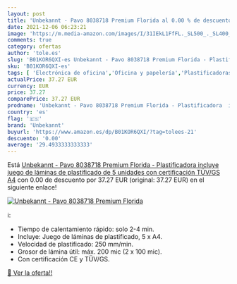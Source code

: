 ```yaml
---
layout: post
title: 'Unbekannt - Pavo 8038718 Premium Florida al 0.00 % de descuento'
date: 2021-12-06 06:23:21
image: 'https://m.media-amazon.com/images/I/31IEkL1FfFL._SL500_._SL400_.jpg'
comments: true
category: ofertas
author: 'tole.es'
slug: 'B01KOR6QXI-es Unbekannt - Pavo 8038718 Premium Florida - Plastificadora...'
sku: 'B01KOR6QXI-es'
tags: [ 'Electrónica de oficina','Oficina y papelería','Plastificadoras para oficina','pavo','unbekannt', ]
actualPrice: 37.27 EUR
currency: EUR
price: 37.27
comparePrice: 37.27 EUR
prodname: 'Unbekannt - Pavo 8038718 Premium Florida - Plastificadora  incluye juego de láminas de plastificado de 5 unidades  con certificación TÜV/GS  A4'
country: 'es'
flag: '🇪🇸'
brand: 'Unbekannt'
buyurl: 'https://www.amazon.es/dp/B01KOR6QXI/?tag=tolees-21'
descuento: '0.00'
average: '29.4933333333333'
---
```


Está [Unbekannt - Pavo 8038718 Premium Florida - Plastificadora  incluye juego de láminas de plastificado de 5 unidades  con certificación TÜV/GS  A4](https://www.amazon.es/dp/B01KOR6QXI/?tag=tolees-21) con 0.00 de descuento por 37.27 EUR (original: 37.27 EUR) en el siguiente enlace!

[![Unbekannt - Pavo 8038718 Premium Florida](https://m.media-amazon.com/images/I/31IEkL1FfFL._SL500_._SL400_.jpg)](https://www.amazon.es/dp/B01KOR6QXI/?tag=tolees-21)

ℹ️:

- Tiempo de calentamiento rápido: solo 2-4 min.
- Incluye: Juego de láminas de plastificado, 5 x A4.
- Velocidad de plastificado: 250 mm/min.
- Grosor de lámina útil: máx. 200 mic (2 x 100 mic).
- Con certificación CE y TÜV/GS.

[🛒 Ver la oferta!!](https://www.amazon.es/dp/B01KOR6QXI/?tag=tolees-21)
